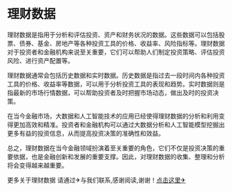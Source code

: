 # 理财数据

理财数据是指用于分析和评估投资、资产和财务状况的数据。这些数据可以包括股票、债券、基金、房地产等各种投资工具的价格、收益率、风险指标等。理财数据对于投资者和金融机构来说至关重要，它们可以帮助人们制定投资策略、评估投资风险、进行资产配置等。

理财数据通常会包括历史数据和实时数据。历史数据是指过去一段时间内各种投资工具的价格、收益率等数据，可以用于分析投资工具的表现和趋势。实时数据则是指最新的市场行情数据，可以帮助投资者及时把握市场动态，做出及时的投资决策。

在当今金融市场，大数据和人工智能技术的应用已经使得理财数据的分析和利用变得更加高效和精准。投资者和金融机构可以通过大数据分析和人工智能模型挖掘出更多有益的投资信息，从而提高投资决策的准确性和效益。

总之，理财数据在当今金融领域扮演着至关重要的角色，它们不仅是投资决策的重要依据，也是金融创新和发展的重要支撑。因此，对理财数据的收集、整理和分析将会变得越来越重要。

更多关于理财数据 请通过✈与我们联系,感谢阅读,谢谢！[点击这里✈](https://t.me/lm66bot)